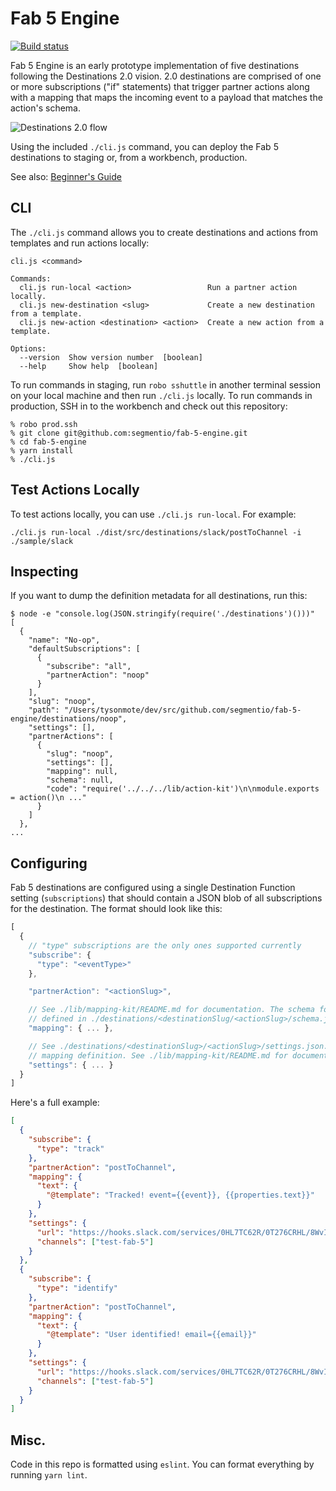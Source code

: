 # Fab 5 Engine

[![Build status](https://badge.buildkite.com/ec5e2cfa66d153ebaf3477af80de2a23f17b647e11e148c63c.svg?branch=master)](https://buildkite.com/segment/fab-5-engine)

Fab 5 Engine is an early prototype implementation of five destinations following the Destinations
2.0 vision. 2.0 destinations are comprised of one or more subscriptions ("if" statements) that
trigger partner actions along with a mapping that maps the incoming event to a payload that matches
the action's schema.

![Destinations 2.0 flow][architecture]

Using the included `./cli.js` command, you can deploy the Fab 5 destinations to staging or, from
a workbench, production.

See also: [Beginner's Guide][beginner]

[architecture]: https://user-images.githubusercontent.com/111501/83700205-10f23e80-a5bb-11ea-9fbe-b1b10c1ed464.png
[beginner]: https://paper.dropbox.com/doc/Fab-5-Engine-Beginners-Guide--A2~KoOcu4qM1rlyX_ZfpyCFTAg-BMfDUPaKMvghmXEtaZpq2

## CLI

The `./cli.js` command allows you to create destinations and actions from templates and run actions locally:

```
cli.js <command>

Commands:
  cli.js run-local <action>                 Run a partner action locally.
  cli.js new-destination <slug>             Create a new destination from a template.
  cli.js new-action <destination> <action>  Create a new action from a template.

Options:
  --version  Show version number  [boolean]
  --help     Show help  [boolean]
```

To run commands in staging, run `robo sshuttle` in another terminal session on your local machine
and then run `./cli.js` locally. To run commands in production, SSH in to the workbench and check
out this repository:

```
% robo prod.ssh
% git clone git@github.com:segmentio/fab-5-engine.git
% cd fab-5-engine
% yarn install
% ./cli.js
```

## Test Actions Locally

To test actions locally, you can use `./cli.js run-local`. For example:

```
./cli.js run-local ./dist/src/destinations/slack/postToChannel -i ./sample/slack
```

## Inspecting

If you want to dump the definition metadata for all destinations, run this:

```
$ node -e "console.log(JSON.stringify(require('./destinations')()))"
[
  {
    "name": "No-op",
    "defaultSubscriptions": [
      {
        "subscribe": "all",
        "partnerAction": "noop"
      }
    ],
    "slug": "noop",
    "path": "/Users/tysonmote/dev/src/github.com/segmentio/fab-5-engine/destinations/noop",
    "settings": [],
    "partnerActions": [
      {
        "slug": "noop",
        "settings": [],
        "mapping": null,
        "schema": null,
        "code": "require('../../../lib/action-kit')\n\nmodule.exports = action()\n ..."
      }
    ]
  },
...
```

## Configuring

Fab 5 destinations are configured using a single Destination Function setting (`subscriptions`) that
should contain a JSON blob of all subscriptions for the destination. The format should look like
this:

```js
[
  {
    // "type" subscriptions are the only ones supported currently
    "subscribe": {
      "type": "<eventType>"
    },

    "partnerAction": "<actionSlug>",

    // See ./lib/mapping-kit/README.md for documentation. The schema for each partner action is
    // defined in ./destinations/<destinationSlug/<actionSlug>/schema.json
    "mapping": { ... },

    // See ./destinations/<destinationSlug>/<actionSlug>/settings.json. This can be a mapping-kit
    // mapping definition. See ./lib/mapping-kit/README.md for documentation.
    "settings": { ... }
  }
]
```

Here's a full example:

```json
[
  {
    "subscribe": {
      "type": "track"
    },
    "partnerAction": "postToChannel",
    "mapping": {
      "text": {
        "@template": "Tracked! event={{event}}, {{properties.text}}"
      }
    },
    "settings": {
      "url": "https://hooks.slack.com/services/0HL7TC62R/0T276CRHL/8WvI6gEiE9ZqD47kWqYbfIhZ",
      "channels": ["test-fab-5"]
    }
  },
  {
    "subscribe": {
      "type": "identify"
    },
    "partnerAction": "postToChannel",
    "mapping": {
      "text": {
        "@template": "User identified! email={{email}}"
      }
    },
    "settings": {
      "url": "https://hooks.slack.com/services/0HL7TC62R/0T276CRHL/8WvI6gEiE9ZqD47kWqYbfIhZ",
      "channels": ["test-fab-5"]
    }
  }
]
```

## Misc.

Code in this repo is formatted using `eslint`. You can format everything by running `yarn lint`.
